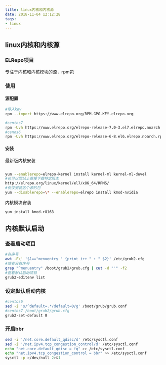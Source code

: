 ```yaml
---
title: linux内核和内核源
date: 2018-11-04 12:12:28
tags:
- linux
---
```

## linux内核和内核源

### ELRepo项目

专注于内核和内核模块的源，rpm包

<!--more-->
### 使用

#### 源配置

```bash
#导入key
rpm --import https://www.elrepo.org/RPM-GPG-KEY-elrepo.org

#centos7
rpm -Uvh https://www.elrepo.org/elrepo-release-7.0-3.el7.elrepo.noarch.rpm
#cenos6
rpm -Uvh https://www.elrepo.org/elrepo-release-6-8.el6.elrepo.noarch.rpm
```

#### 安装

最新版内核安装

```bash

yum --enablerepo=elrepo-kernel install kernel-ml kernel-ml-devel
#也可以网站上直接下载特定版本
http://elrepo.org/linux/kernel/el7/x86_64/RPMS/
#仅仅安装这个源的包
yum --disablerepo=\* --enablerepo=elrepo install kmod-nvidia

```

内核模块安装

```bash
yum install kmod-r8168
```

## 内核默认启动

### 查看启动项目

```bash
#有序号
awk -F\' '$1=="menuentry " {print i++ " : " $2}' /etc/grub2.cfg
#或者没有序号
grep "^menuentry" /boot/grub2/grub.cfg | cut -d "'" -f2
#查看默认启动项目
grub2-editenv list
```

### 设定默认启动内核

```bash
#centos6
sed -i 's/^default=.*/default=0/g' /boot/grub/grub.conf
#centos7 /boot/grub2/grub.cfg
grub2-set-default 0
```

### 开启bbr

```bash
sed -i '/net.core.default_qdisc/d' /etc/sysctl.conf
sed -i '/net.ipv4.tcp_congestion_control/d' /etc/sysctl.conf
echo "net.core.default_qdisc = fq" >> /etc/sysctl.conf
echo "net.ipv4.tcp_congestion_control = bbr" >> /etc/sysctl.conf
sysctl -p >/dev/null 2>&1
```